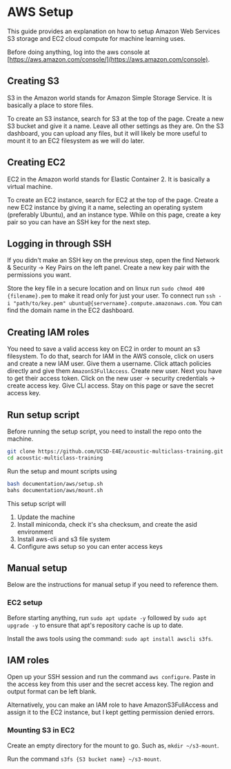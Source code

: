 # AWS Setup

This guide provides an explanation on how to setup Amazon Web Services S3 storage and EC2 cloud compute for machine learning uses.

Before doing anything, log into the aws console at [https://aws.amazon.com/console/](https://aws.amazon.com/console).


## Creating S3

S3 in the Amazon world stands for Amazon Simple Storage Service. It is basically a place to store files.

To create an S3 instance, search for S3 at the top of the page. Create a new S3 bucket and give it a name. Leave all other settings as they are. On the S3 dashboard, you can upload any files, but it will likely be more useful to mount it to an EC2 filesystem as we will do later.


## Creating EC2

EC2 in the Amazon world stands for Elastic Container 2. It is basically a virtual machine.

To create an EC2 instance, search for EC2 at the top of the page. Create a new EC2 instance by giving it a name, selecting an operating system (preferably Ubuntu), and an instance type. While on this page, create a key pair so you can have an SSH key for the next step.


## Logging in through SSH 

If you didn't make an SSH key on the previous step, open the find Network & Security -> Key Pairs on the left panel. Create a new key pair with the permissions you want. 

Store the key file in a secure location and on linux run `sudo chmod 400 {filename}.pem` to make it read only for just your user. To connect run `ssh -i "path/to/key.pem" ubuntu@{servername}.compute.amazonaws.com`. You can find the domain name in the EC2 dashboard.


## Creating IAM roles

You need to save a valid access key on EC2 in order to mount an s3 filesystem. To do that, search for IAM in the AWS console, click on users and create a new IAM user. Give them a username. Click attach policies directly and give them `AmazonS3FullAccess`. Create new user. Next you have to get their access token. Click on the new user -> security credentials -> create access key. Give CLI access. Stay on this page or save the secret access key.


## Run setup script

Before running the setup script, you need to install the repo onto the machine.
```bash
git clone https://github.com/UCSD-E4E/acoustic-multiclass-training.git
cd acoustic-multiclass-training
```

Run the setup and mount scripts using
```bash
bash documentation/aws/setup.sh
bahs documentation/aws/mount.sh
```

This setup script will
1. Update the machine
2. Install miniconda, check it's sha checksum, and create the asid environment
3. Install aws-cli and s3 file system
4. Configure aws setup so you can enter access keys


## Manual setup

Below are the instructions for manual setup if you need to reference them.

### EC2 setup 

Before starting anything, run `sudo apt update -y` followed by `sudo apt upgrade -y` to ensure that apt's repository cache is up to date.

Install the aws tools using the command: `sudo apt install awscli s3fs`.

## IAM roles

Open up your SSH session and run the command `aws configure`. Paste in the access key from this user and the secret access key. The region and output format can be left blank.

Alternatively, you can make an IAM role to have AmazonS3FullAccess and assign it to the EC2 instance, but I kept getting permission denied errors.

### Mounting S3 in EC2

Create an empty directory for the mount to go. Such as, `mkdir ~/s3-mount`.

Run the command `s3fs {S3 bucket name} ~/s3-mount`.
